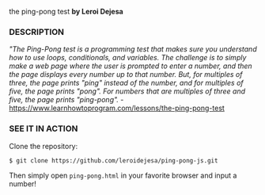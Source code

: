 the ping-pong test
**by Leroi Dejesa**

### DESCRIPTION
*"The Ping-Pong test is a programming test that makes sure you understand how to use loops, conditionals, and variables. The challenge is to simply make a web page where the user is prompted to enter a number, and then the page displays every number up to that number. But, for multiples of three, the page prints "ping" instead of the number, and for multiples of five, the page prints "pong". For numbers that are multiples of three and five, the page prints "ping-pong".* - https://www.learnhowtoprogram.com/lessons/the-ping-pong-test 


### SEE IT IN ACTION

Clone the repository:
```console
$ git clone https://github.com/leroidejesa/ping-pong-js.git
```

Then simply open `ping-pong.html` in your favorite browser and input a number!
